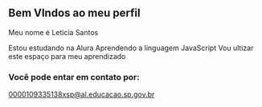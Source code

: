 ## Bem VIndos ao meu perfil
Meu nome é Leticia Santos

Estou estudando na Alura
Aprendendo a linguagem JavaScript
Vou ultizar este espaço para meu aprendizado

### Você pode entar em contato por:
0000109335138xsp@al.educacao.sp.gov.br
